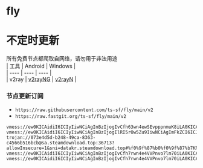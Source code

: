 # fly
# 不定时更新
所有免费节点都爬取自网络，请勿用于非法用途  
|  工具  | Android  | Windows  |  
|  ----  | ----   | ----  |  
| v2ray  | [v2rayNG](https://github.com/2dust/v2rayNG/releases) | [v2rayN](https://github.com/2dust/v2rayN/releases) |  
  
### 节点更新订阅  
- `https://raw.githubusercontent.com/ts-sf/fly/main/v2`  
- `https://raw.fastgit.org/ts-sf/fly/main/v2`  
``` 
vmess://ew0KICAidiI6ICIyIiwNCiAgInBzIjogIvCfh63wn4ewSEvpppnmuK8iLA0KICAiYWRkIjogIjIyMy4xNjcuNDEuMjIyIiwNCiAgInBvcnQiOiAiNjMwODIiLA0KICAiaWQiOiAiNTUzMjk3ODYtMzc2OS0zZDE1LWE1NTItYmE0MmU0ZDhiYWU2IiwNCiAgImFpZCI6ICIwIiwNCiAgInNjeSI6ICJhdXRvIiwNCiAgIm5ldCI6ICJ3cyIsDQogICJ0eXBlIjogIm5vbmUiLA0KICAiaG9zdCI6ICJoa3QzLWNkbi50ZW5jZW50LmJlc3QiLA0KICAicGF0aCI6ICIvIiwNCiAgInRscyI6ICIiLA0KICAic25pIjogIiINCn0=
vmess://ew0KICAidiI6ICIyIiwNCiAgInBzIjogIlRI5rOw5Zu9IiwNCiAgImFkZCI6ICJjZG4ueXVudHVqaXN1Lm1sIiwNCiAgInBvcnQiOiAiNDQzIiwNCiAgImlkIjogIjExMWE5ZGJlLWMzZTUtNDM3Zi1kNjdhLTE3M2Q5M2U2OTg0YSIsDQogICJhaWQiOiAiNjQiLA0KICAic2N5IjogImF1dG8iLA0KICAibmV0IjogIndzIiwNCiAgInR5cGUiOiAibm9uZSIsDQogICJob3N0IjogInRhaTAxLmNjdHZ2aXAubWwiLA0KICAicGF0aCI6ICIvY2N0djEzLm0zdTgiLA0KICAidGxzIjogInRscyIsDQogICJzbmkiOiAidGFpMDEuY2N0dnZpcC5tbCINCn0=
trojan://073e4d5d-b248-49ca-8363-c4566b516bcb@sa.steamdownload.top:36713?allowInsecure=1&sni=datakr.steamdownload.top#%f0%9f%87%b0%f0%9f%87%b7KR%e9%9f%a9%e5%9b%bd
vmess://ew0KICAidiI6ICIyIiwNCiAgInBzIjogIvCfh7rwn4e4VVPnvo7lm70iLA0KICAiYWRkIjogIjEwNy4xNjcuMTIuMjQiLA0KICAicG9ydCI6ICI0MTcwMiIsDQogICJpZCI6ICI0MTgwNDhhZi1hMjkzLTRiOTktOWIwYy05OGNhMzU4MGRkMjQiLA0KICAiYWlkIjogIjY0IiwNCiAgInNjeSI6ICJhdXRvIiwNCiAgIm5ldCI6ICJ0Y3AiLA0KICAidHlwZSI6ICJub25lIiwNCiAgImhvc3QiOiAic3N2My1pZGRvY3Rvci5jbG91ZC5va3RldG8ubmV0IiwNCiAgInBhdGgiOiAiL3ZtZXNzIiwNCiAgInRscyI6ICIiLA0KICAic25pIjogIiINCn0=
vmess://ew0KICAidiI6ICIyIiwNCiAgInBzIjogIvCfh7rwn4e4VVPnvo7lm70iLA0KICAiYWRkIjogInRlbGVjb20uY2N0dnZpcC5tbCIsDQogICJwb3J0IjogIjQ0MyIsDQogICJpZCI6ICIxMTNlOGU3Yi0xYjI4LTRkMWEtYzgxNS1mOWZiN2ZhZWNmODYiLA0KICAiYWlkIjogIjAiLA0KICAic2N5IjogImF1dG8iLA0KICAibmV0IjogIndzIiwNCiAgInR5cGUiOiAibm9uZSIsDQogICJob3N0IjogInVzMTAuY2N0dnZpcC5tbCIsDQogICJwYXRoIjogIi9jY3R2MTMubTN1OCIsDQogICJ0bHMiOiAidGxzIiwNCiAgInNuaSI6ICJ1czEwLmNjdHZ2aXAubWwiDQp9
```